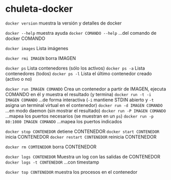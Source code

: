 # chuleta-docker


`docker version` muestra la versión y detalles de docker

`docker --help` muestra ayuda
	`docker COMANDO --help` ...del comando de docker COMANDO


`docker images` Lista imágenes

`docker rmi IMAGEN` borra IMAGEN


`docker ps` Lista contenedores (sólo los activos)
	`docker ps -a` Lista contenedores (todos)
	`docker ps -l` Lista el último contenedor creado (activo o no)

`docker run IMAGEN COMANDO` Crea un contenedor a partir de IMAGEN, ejecuta COMANDO en él y muestra el resultado (y termina)
	`docker run -t -i IMAGEN COMANDO` ...de forma interactiva (`-i` mantiene STDIN abierto y `-t` asigna un terminal virtual en el contenedor)
	`docker run -d IMAGEN COMANDO` ...en modo daemon (sin mostrar el resultado)
	`docker run -P IMAGEN COMANDO` ...mapea los puertos necesarios (se muestran en un `ps`)
	`docker run -p 80:1080 IMAGEN COMANDO` ...mapea los puertos indicados



`docker stop CONTENEDOR` detiene CONTENEDOR
`docker start CONTENEDOR` inicia CONTENEDOR
`docker restart CONTENEDOR` reinicia CONTENEDOR

`docker rm COMTENEDOR` borra CONTENEDOR



`docker logs CONTENEDOR` Muestra un log con las salidas de CONTENEDOR
	`docker logs -t CONTENEDOR` ...con timestamp

`docker top CONTENEDOR` muestra los procesos en el contenedor
